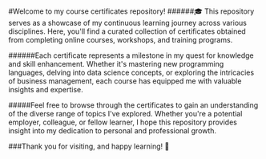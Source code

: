 #Welcome to my course certificates repository! 
######🎓 This repository serves as a showcase of my continuous learning journey across various disciplines. Here, you'll find a curated collection of certificates obtained from completing online courses, workshops, and training programs.

######Each certificate represents a milestone in my quest for knowledge and skill enhancement. Whether it's mastering new programming languages, delving into data science concepts, or exploring the intricacies of business management, each course has equipped me with valuable insights and expertise.

#####Feel free to browse through the certificates to gain an understanding of the diverse range of topics I've explored. Whether you're a potential employer, colleague, or fellow learner, I hope this repository provides insight into my dedication to personal and professional growth.

###Thank you for visiting, and happy learning! 🚀

